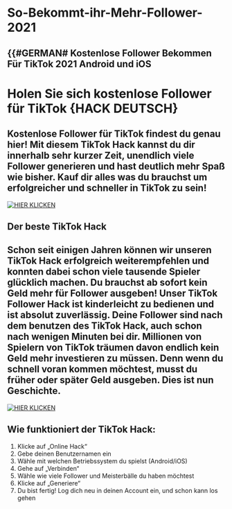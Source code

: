 # So-Bekommt-ihr-Mehr-Follower-2021
## {{#GERMAN# Kostenlose Follower Bekommen Für TikTok 2021 Android und iOS

# Holen Sie sich kostenlose Follower für TikTok {HACK DEUTSCH}

## Kostenlose Follower für TikTok findest du genau hier! Mit diesem TikTok Hack kannst du dir innerhalb sehr kurzer Zeit, unendlich viele Follower generieren und hast deutlich mehr Spaß wie bisher. Kauf dir alles was du brauchst um erfolgreicher und schneller in TikTok zu sein!

[![HIER KLICKEN](https://i.imgur.com/6q5VfSA.jpg)](https://getbetternet.online/games/cd48bcc?tiktokdeutschgit)


## Der beste TikTok Hack

## Schon seit einigen Jahren können wir unseren TikTok Hack erfolgreich weiterempfehlen und konnten dabei schon viele tausende Spieler glücklich machen. Du brauchst ab sofort kein Geld mehr für Follower ausgeben! Unser TikTok Follower Hack ist kinderleicht zu bedienen und ist absolut zuverlässig. Deine Follower sind nach dem benutzen des TikTok Hack, auch schon nach wenigen Minuten bei dir. Millionen von Spielern von TikTok träumen davon endlich kein Geld mehr investieren zu müssen. Denn wenn du schnell voran kommen möchtest, musst du früher oder später Geld ausgeben. Dies ist nun Geschichte.

[![HIER KLICKEN](https://i.imgur.com/6q5VfSA.jpg)](https://getbetternet.online/games/cd48bcc?tiktokdeutschgit)


## Wie funktioniert der TikTok Hack:

1. Klicke auf „Online Hack“
2. Gebe deinen Benutzernamen ein
3. Wähle mit welchen Betriebssystem du spielst (Android/iOS)
4. Gehe auf „Verbinden“
5. Wähle wie viele Follower und Meisterbälle du haben möchtest
6. Klicke auf „Generiere“
7. Du bist fertig! Log dich neu in deinen Account ein, und schon kann los gehen


